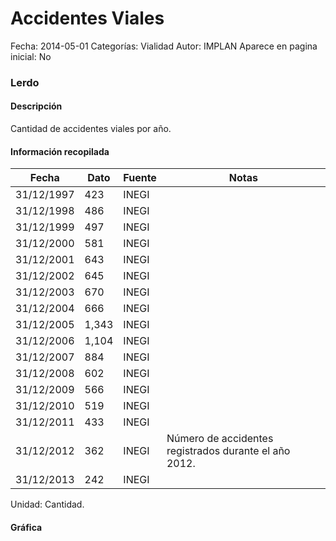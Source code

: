 Accidentes Viales
=====

Fecha: 2014-05-01
Categorías: Vialidad
Autor: IMPLAN
Aparece en pagina inicial: No

### Lerdo

#### Descripción

Cantidad de accidentes viales por año.

<!-- break -->

#### Información recopilada

<table class="table table-hover table-bordered matriz">
  <thead>
    <tr><th>Fecha</th><th>Dato</th><th>Fuente</th><th>Notas</th></tr>
  </thead>
  <tbody>
    <tr><td class="centrado">31/12/1997</td><td class="derecha">423</td><td>INEGI</td><td></td></tr>
    <tr><td class="centrado">31/12/1998</td><td class="derecha">486</td><td>INEGI</td><td></td></tr>
    <tr><td class="centrado">31/12/1999</td><td class="derecha">497</td><td>INEGI</td><td></td></tr>
    <tr><td class="centrado">31/12/2000</td><td class="derecha">581</td><td>INEGI</td><td></td></tr>
    <tr><td class="centrado">31/12/2001</td><td class="derecha">643</td><td>INEGI</td><td></td></tr>
    <tr><td class="centrado">31/12/2002</td><td class="derecha">645</td><td>INEGI</td><td></td></tr>
    <tr><td class="centrado">31/12/2003</td><td class="derecha">670</td><td>INEGI</td><td></td></tr>
    <tr><td class="centrado">31/12/2004</td><td class="derecha">666</td><td>INEGI</td><td></td></tr>
    <tr><td class="centrado">31/12/2005</td><td class="derecha">1,343</td><td>INEGI</td><td></td></tr>
    <tr><td class="centrado">31/12/2006</td><td class="derecha">1,104</td><td>INEGI</td><td></td></tr>
    <tr><td class="centrado">31/12/2007</td><td class="derecha">884</td><td>INEGI</td><td></td></tr>
    <tr><td class="centrado">31/12/2008</td><td class="derecha">602</td><td>INEGI</td><td></td></tr>
    <tr><td class="centrado">31/12/2009</td><td class="derecha">566</td><td>INEGI</td><td></td></tr>
    <tr><td class="centrado">31/12/2010</td><td class="derecha">519</td><td>INEGI</td><td></td></tr>
    <tr><td class="centrado">31/12/2011</td><td class="derecha">433</td><td>INEGI</td><td></td></tr>
    <tr><td class="centrado">31/12/2012</td><td class="derecha">362</td><td>INEGI</td><td>Número de accidentes registrados durante el año 2012.</td></tr>
    <tr><td class="centrado">31/12/2013</td><td class="derecha">242</td><td>INEGI</td><td></td></tr>
  </tbody>
</table>

Unidad: Cantidad.

#### Gráfica

<div id="graficaDatos" class="grafica"></div>
<script>
  // Gráfica
  if (typeof vargraficaDatos === 'undefined') {
    vargraficaDatos = Morris.Line({
      element: 'graficaDatos',
      data: [{ fecha: '1997-12-31', dato: 423 },{ fecha: '1998-12-31', dato: 486 },{ fecha: '1999-12-31', dato: 497 },{ fecha: '2000-12-31', dato: 581 },{ fecha: '2001-12-31', dato: 643 },{ fecha: '2002-12-31', dato: 645 },{ fecha: '2003-12-31', dato: 670 },{ fecha: '2004-12-31', dato: 666 },{ fecha: '2005-12-31', dato: 1343 },{ fecha: '2006-12-31', dato: 1104 },{ fecha: '2007-12-31', dato: 884 },{ fecha: '2008-12-31', dato: 602 },{ fecha: '2009-12-31', dato: 566 },{ fecha: '2010-12-31', dato: 519 },{ fecha: '2011-12-31', dato: 433 },{ fecha: '2012-12-31', dato: 362 },{ fecha: '2013-12-31', dato: 242 }],
      xkey: 'fecha',
      ykeys: ['dato'],
      labels: ['Dato'],
      lineColors: ['#FF5B02'],
      xLabelFormat: function(d) { return d.getDate()+'/'+(d.getMonth()+1)+'/'+d.getFullYear(); },
      dateFormat: function(ts) { var d = new Date(ts); return d.getDate() + '/' + (d.getMonth() + 1) + '/' + d.getFullYear(); }
    });
  }
</script>
